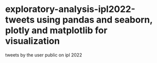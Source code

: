 # exploratory-analysis-ipl2022-tweets using pandas and seaborn, plotly and matplotlib for visualization
tweets by the user public on ipl 2022
